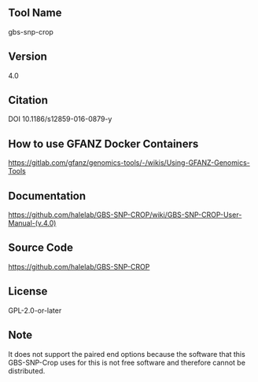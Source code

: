 ## Tool Name
gbs-snp-crop
## Version
4.0
## Citation
DOI 10.1186/s12859-016-0879-y
## How to use GFANZ Docker Containers
https://gitlab.com/gfanz/genomics-tools/-/wikis/Using-GFANZ-Genomics-Tools
## Documentation
https://github.com/halelab/GBS-SNP-CROP/wiki/GBS-SNP-CROP-User-Manual-(v.4.0)
## Source Code
https://github.com/halelab/GBS-SNP-CROP
## License
GPL-2.0-or-later
## Note
It does not support the paired end options because the software that this GBS-SNP-Crop uses for this is not free software and therefore cannot be distributed.

